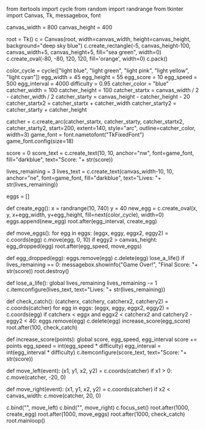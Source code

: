 from itertools import cycle
from random import randrange
from tkinter import Canvas, Tk, messagebox, font

canvas_width = 800
canvas_height = 400

root = Tk()
c = Canvas(root, width=canvas_width, height=canvas_height, background="deep sky blue")
c.create_rectangle(-5, canvas_height-100, canvas_width+5, canvas_height+5, fill="sea green", width=0)
c.create_oval(-80, -80, 120, 120, fill='orange', width=0)
c.pack()

color_cycle = cycle(["light blue", "light green", "light pink", "light yellow", "light cyan"])
egg_width = 45
egg_height = 55
egg_score = 10
egg_speed = 500
egg_interval = 4000
difficulty = 0.95
catcher_color = "blue"
catcher_width = 100
catcher_height = 100
catcher_startx = canvas_width / 2 - catcher_width / 2
catcher_starty = canvas_height - catcher_height - 20
catcher_startx2 = catcher_startx + catcher_width
catcher_starty2 = catcher_starty + catcher_height

catcher = c.create_arc(catcher_startx, catcher_starty, catcher_startx2, catcher_starty2, start=200, extent=140, style="arc", outline=catcher_color, width=3)
game_font = font.nametofont("TkFixedFont")
game_font.config(size=18)

score = 0
score_text = c.create_text(10, 10, anchor="nw", font=game_font, fill="darkblue", text="Score: "+ str(score))

lives_remaining = 3
lives_text = c.create_text(canvas_width-10, 10, anchor="ne", font=game_font, fill="darkblue", text="Lives: "+ str(lives_remaining))

eggs = []

def create_egg():
x = randrange(10, 740)
y = 40
new_egg = c.create_oval(x, y, x+egg_width, y+egg_height, fill=next(color_cycle), width=0)
eggs.append(new_egg)
root.after(egg_interval, create_egg)

def move_eggs():
for egg in eggs:
(eggx, eggy, eggx2, eggy2) = c.coords(egg)
c.move(egg, 0, 10)
if eggy2 > canvas_height:
egg_dropped(egg)
root.after(egg_speed, move_eggs)

def egg_dropped(egg):
eggs.remove(egg)
c.delete(egg)
lose_a_life()
if lives_remaining == 0:
messagebox.showinfo("Game Over!", "Final Score: "+ str(score))
root.destroy()

def lose_a_life():
global lives_remaining
lives_remaining -= 1
c.itemconfigure(lives_text, text="Lives: "+ str(lives_remaining))

def check_catch():
(catcherx, catchery, catcherx2, catchery2) = c.coords(catcher)
for egg in eggs:
(eggx, eggy, eggx2, eggy2) = c.coords(egg)
if catcherx < eggx and eggx2 < catcherx2 and catchery2 - eggy2 < 40:
eggs.remove(egg)
c.delete(egg)
increase_score(egg_score)
root.after(100, check_catch)

def increase_score(points):
global score, egg_speed, egg_interval
score += points
egg_speed = int(egg_speed * difficulty)
egg_interval = int(egg_interval * difficulty)
c.itemconfigure(score_text, text="Score: "+ str(score))

def move_left(event):
(x1, y1, x2, y2) = c.coords(catcher)
if x1 > 0:
c.move(catcher, -20, 0)

def move_right(event):
(x1, y1, x2, y2) = c.coords(catcher)
if x2 < canvas_width:
c.move(catcher, 20, 0)

c.bind("", move_left)
c.bind("", move_right)
c.focus_set()
root.after(1000, create_egg)
root.after(1000, move_eggs)
root.after(1000, check_catch)
root.mainloop()

